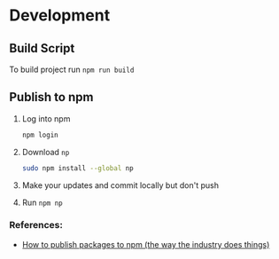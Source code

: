 # Development

## Build Script

To build project run `npm run build`

## Publish to npm
1. Log into npm
    ```bash
    npm login
    ```
2. Download `np`
   
   ```bash
   sudo npm install --global np
   ```
3. Make your updates and commit locally but don't push
4. Run `npm np`

### References:

- [How to publish packages to npm (the way the industry does things)](https://zellwk.com/blog/publish-to-npm/)